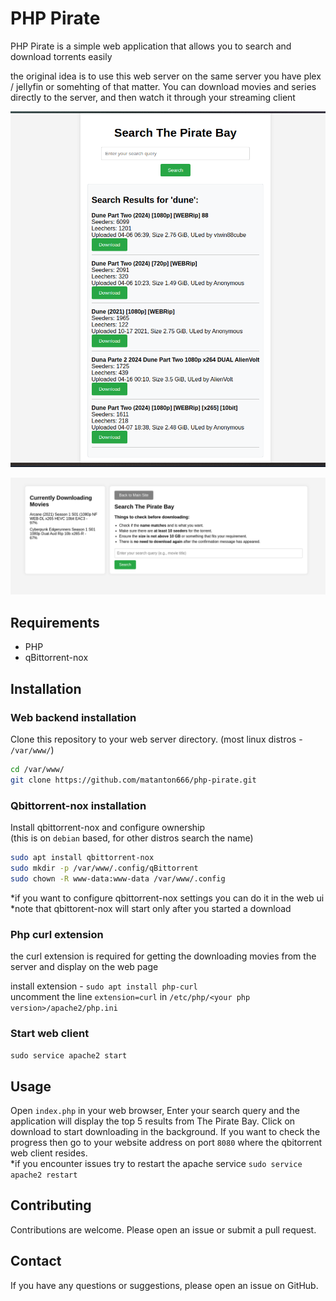 # PHP Pirate

PHP Pirate is a simple web application that allows you to search and download torrents easily  

the original idea is to use this web server on the same server you have plex / jellyfin or somehting of that matter. You can download movies and series directly to the server, and then watch it through your streaming client

![old example run](image.png)

![newer version](image-1.png)

## Requirements

- PHP
- qBittorrent-nox

## Installation

### Web backend installation

Clone this repository to your web server directory. (most linux distros - `/var/www/`)  

```bash
cd /var/www/
git clone https://github.com/matanton666/php-pirate.git
```

### Qbittorrent-nox installation

Install qbittorrent-nox and configure ownership  
(this is on `debian` based, for other distros search the name)

```bash
sudo apt install qbittorrent-nox
sudo mkdir -p /var/www/.config/qBittorrent
sudo chown -R www-data:www-data /var/www/.config
```

*if you want to configure qbittorrent-nox settings you can do it in the web ui  
*note that qbittorent-nox will start only after you started a download

### Php curl extension

the curl extension is required for getting the downloading movies from the server and display on the web page

install extension - `sudo apt install php-curl`  
uncomment the line `extension=curl` in `/etc/php/<your php version>/apache2/php.ini`

### Start web client

`sudo service apache2 start`

## Usage

Open `index.php` in your web browser, Enter your search query and the application will display the top 5 results from The Pirate Bay. Click on download to start downloading in the background. If you want to check the progress then go to your website address on port `8080` where the qbitorrent web client resides.  
*if you encounter issues try to restart the apache service `sudo service apache2 restart`


## Contributing

Contributions are welcome. Please open an issue or submit a pull request.

## Contact

If you have any questions or suggestions, please open an issue on GitHub.
